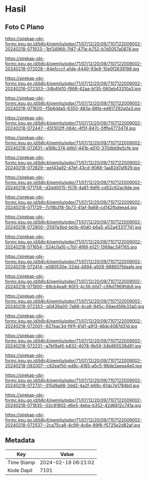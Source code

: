 # Hasil

## Foto C Plano

https://sirekap-obj-formc.kpu.go.id/b8c4/pemilu/pdpr/71/07/12/20/09/7107122009002-20240218-071933--1bf34968-7f47-471e-b752-b7d5057a0874.jpg

https://sirekap-obj-formc.kpu.go.id/b8c4/pemilu/pdpr/71/07/12/20/09/7107122009002-20240218-072028--84efcccf-a1de-4440-93e9-10e0f2639198.jpg

https://sirekap-obj-formc.kpu.go.id/b8c4/pemilu/pdpr/71/07/12/20/09/7107122009002-20240218-072303--34b4fd10-f968-42aa-bf35-060eb43310a3.jpg

https://sirekap-obj-formc.kpu.go.id/b8c4/pemilu/pdpr/71/07/12/20/09/7107122009002-20240218-071620--f5b6dda5-6350-483a-88fa-ed817292a0a3.jpg

https://sirekap-obj-formc.kpu.go.id/b8c4/pemilu/pdpr/71/07/12/20/09/7107122009002-20240218-072447--45f302ff-084c-4f5f-847c-5fffe4773474.jpg

https://sirekap-obj-formc.kpu.go.id/b8c4/pemilu/pdpr/71/07/12/20/09/7107122009002-20240218-072631--a168c374-b6b1-441b-a510-370dbb9e5cfe.jpg

https://sirekap-obj-formc.kpu.go.id/b8c4/pemilu/pdpr/71/07/12/20/09/7107122009002-20240218-072829--ee143a92-47ef-43cd-9088-1aa82d7af829.jpg

https://sirekap-obj-formc.kpu.go.id/b8c4/pemilu/pdpr/71/07/12/20/09/7107122009002-20240218-071758--d2dd0015-1578-4a81-9df6-cd52c62ac9de.jpg

https://sirekap-obj-formc.kpu.go.id/b8c4/pemilu/pdpr/71/07/12/20/09/7107122009002-20240218-071729--7cf8b2f8-5b73-41af-9a68-cd142fbdeea4.jpg

https://sirekap-obj-formc.kpu.go.id/b8c4/pemilu/pdpr/71/07/12/20/09/7107122009002-20240218-072800--2597a3bd-bb1b-40d0-b6a5-a52a43317741.jpg

https://sirekap-obj-formc.kpu.go.id/b8c4/pemilu/pdpr/71/07/12/20/09/7107122009002-20240218-071654--524c0a10-c7b1-4f69-b121-1369ac34f765.jpg

https://sirekap-obj-formc.kpu.go.id/b8c4/pemilu/pdpr/71/07/12/20/09/7107122009002-20240218-072414--e080530e-32dd-4894-a928-688607fdaafe.jpg

https://sirekap-obj-formc.kpu.go.id/b8c4/pemilu/pdpr/71/07/12/20/09/7107122009002-20240218-071900--89cb4ea8-80f3-4c36-bfd7-c99d7969fdb9.jpg

https://sirekap-obj-formc.kpu.go.id/b8c4/pemilu/pdpr/71/07/12/20/09/7107122009002-20240218-072353--a0439a00-7a88-4ca9-945c-59ae456b33a0.jpg

https://sirekap-obj-formc.kpu.go.id/b8c4/pemilu/pdpr/71/07/12/20/09/7107122009002-20240218-072001--627eac3d-f91f-41d1-a913-46dc4087d31d.jpg

https://sirekap-obj-formc.kpu.go.id/b8c4/pemilu/pdpr/71/07/12/20/09/7107122009002-20240218-072231--a7bf9af6-b832-4078-9b59-34b865538d91.jpg

https://sirekap-obj-formc.kpu.go.id/b8c4/pemilu/pdpr/71/07/12/20/09/7107122009002-20240218-082007--c82eaf50-ed8c-4185-a5c5-98de2aeea4e0.jpg

https://sirekap-obj-formc.kpu.go.id/b8c4/pemilu/pdpr/71/07/12/20/09/7107122009002-20240218-072731--315d9a68-3dd2-4a2f-b69c-61dc7e1784b0.jpg

https://sirekap-obj-formc.kpu.go.id/b8c4/pemilu/pdpr/71/07/12/20/09/7107122009002-20240218-071835--02c91802-d6e5-4eba-b352-42d6812c741a.jpg

https://sirekap-obj-formc.kpu.go.id/b8c4/pemilu/pdpr/71/07/12/20/09/7107122009002-20240218-072537--2ca75ca8-4c99-4c6e-89f8-f5725e2d82af.jpg


## Metadata

| Key        | Value               |
| ---------- | ------------------- |
| Time Stamp | 2024-02-19 06:21:02 |
| Kode Dapil | 7101                |



